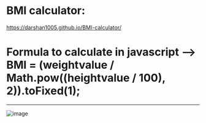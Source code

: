 # BMI calculator: 
https://darshan1005.github.io/BMI-calculator/
# Formula to calculate in javascript --> BMI = (weightvalue / Math.pow((heightvalue / 100), 2)).toFixed(1);
---------------------------
![image](https://github.com/darshan1005/BMI-calculator/assets/114302987/ebbf6219-448d-4a39-94f7-d06691747309)
